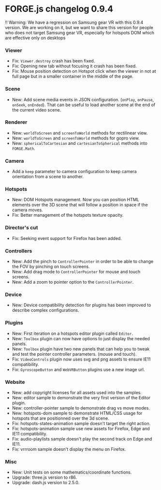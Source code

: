 # FORGE.js changelog 0.9.4

!! Warning: We have a regression on Samsung gear VR with this 0.9.4 version. We are working on it, but we want to share this version for people who does not target Samsung gear VR, especially for hotspots DOM which are effective only on desktops

### Viewer

- Fix: `Viewer.destroy` crash has been fixed.
- Fix: Opening new tab without focusing it crash has been fixed.
- Fix: Mouse position detection on Hotspot click when the viewer in not at full page but in a smaller container in the middle of the page.

### Scene

- New: Add scene media events in JSON configuration. (`onPlay`, `onPause`, `onSeek`, `onEnded`). That can be useful to load another scene at the end of the current video scene.

### Renderer

- New: `worldToScreen` and `screenToWorld` methods for rectilinear view.
- New: `worldToScreen` and `screenToWorld` methods for gopro view.
- New: `sphericalToCartesian` and `cartesianToSpherical` methods into `FORGE.Math`.

### Camera

- Add a `keep` parameter to camera configuration to keep camera orientation from a scene to another.

### Hotspots

- New: DOM Hotspots management. Now you can position HTML elements over the 3D scene that will follow a position in space if the camera moves.
- Fix: Better management of the hotspots texture opacity.

### Director's cut

- Fix: Seeking event support for Firefox has been added.

### Controllers

- New: Add the pinch to `ControllerPointer` in order to be able to change the FOV by pinching on touch screens.
- New: Add drag mode to `ControllerPointer` for mouse and touch screens.
- New: Add a zoom to pointer option to the `ControllerPointer`.

### Device

- New: Device compatibility detection for plugins has been improved to describe complex configurations.

### Plugins

- New: First iteration on a hotspots editor plugin called `Editor`.
- New: `Toolbox` plugin can now have options to just display the needed panels.
- New: `Toolbox` plugin have two new panels that can help you to tweak and test the pointer controller parameters. (mouse and touch).
- Fix: `VideoControls` plugin now uses svg and png assets to ensure IE11 compatibility.
- Fix: `GyroscopeButton` and `WebVRButton` plugins use a new image url.

### Website

- New: add copyright licenses for all assets used into the samples.
- New: editor sample to demonstrate the very first version of the Editor plugin.
- New: controller-pointer sample to demonstrate drag vs move modes.
- New: hotspots-dom sample to demonstrate HTML/CSS usage for hotspots that are positionned over the 3d scene.
- Fix: hotspots-states-animation sample doesn't target the right action.
- Fix: hotspots-animation sample use new assets for Firefox, Edge and IE11 compatibility.
- Fix: audio-playlists sample doesn't play the second track on Edge and IE11.
- Fix: vrrroom sample doesn't display the menu on Firefox.

### Misc

- New: Unit tests on some mathematics/coordinate functions.
- Upgrade: three.js version to r86.
- Upgrade: dash.js version to 2.5.0.
